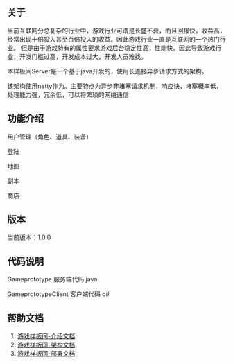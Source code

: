 ## 关于

当前互联网分总复杂的行业中，游戏行业可谓是长盛不衰，而且回报快，收益高，经常出现十倍投入甚至百倍投入的收益。因此游戏行业一直是互联网的一个热门行业。
但是由于游戏特有的属性要求游戏后台稳定性高，性能快。因此导致游戏行业，开发门槛过高，开发成本过大，开发人员难找。

本样板间Server是一个基于java开发的，使用长连接异步请求方式的架构。

该架构使用netty作为。主要特点为异步非堵塞请求机制，响应快，堵塞概率低，处理能力强，冗余低，可以将繁琐的网络通信


## 功能介绍

用户管理（角色、道具、装备）

登陆

地图

副本

商店


## 版本
当前版本：1.0.0

## 代码说明
Gameprototype 服务端代码 java

GameprototypeClient  客户端代码 c#


## 帮助文档
1. [游戏样板间-介绍文档](Gameprototype/docs/server简介.docx)
2. [游戏样板间-架构文档](Gameprototype/docs/整体架构.xlsx)
3. [游戏样板间-部署文档](Gameprototype/docs/game代码配置部署文档.docx)



